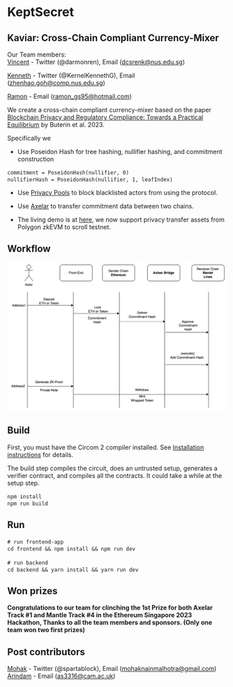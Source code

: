# KeptSecret

## Kaviar: Cross-Chain Compliant Currency-Mixer



Our Team members:  
  [Vincent](https://github.com/KunPengRen) - Twitter (@darmonren), Email (dcsrenk@nus.edu.sg)

  [Kenneth](https://github.com/DarkArtistry) - Twitter (@KernelKennethG), Email (zhenhao.goh@comp.nus.edu.sg)

  [Ramon](https://github.com/reymom) - Email (ramon_gs95@hotmail.com)



We create a cross-chain compliant currency-mixer based on the paper [Blockchain Privacy and Regulatory Compliance: Towards a Practical Equilibrium](https://papers.ssrn.com/sol3/papers.cfm?abstract_id=4563364) by Buterin et al. 2023.

Specifically we

- Use Poseidon Hash for tree hashing, nullifier hashing, and commitment construction

```
commitment = PoseidonHash(nullifier, 0)
nullifierHash = PoseidonHash(nullifier, 1, leafIndex)
```

- Use [Privacy Pools](https://github.com/ameensol/privacy-pools) to block blacklisted actors from using the protocol.

- Use [Axelar](https://github.com/axelarnetwork/axelar-core) to transfer commitment data between two chains.

- The living demo is at [here](), we now support privacy transfer assets from Polygon zkEVM to scroll testnet.

## Workflow
[![Kaviar](./video/workflow.png)]()
## Build

First, you must have the Circom 2 compiler installed. See [Installation
instructions](https://docs.circom.io/getting-started/installation/) for details.

The build step compiles the circuit, does an untrusted setup, generates a verifier contract, and compiles all the contracts. It could take a while at the setup step.

```
npm install
npm run build
```

## Run
```
# run frontend-app
cd frontend && npm install && npm run dev

# run backend
cd backend && yarn install && yarn run dev
```
## Won prizes

**Congratulations to our team for clinching the 1st Prize for both Axelar Track #1 and Mantle Track #4 in the Ethereum Singapore 2023 Hackathon, Thanks to all the team members and sponsors. (Only one team won two first prizes)**  

## Post contributors
[Mohak](https://github.com/mnm458) - Twitter (@spartablock), Email (mohaknainmalhotra@gmail.com)
[Arindam](https://github.com/Arindam2407) - Email (as3316@cam.ac.uk)
